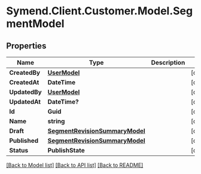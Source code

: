 # Symend.Client.Customer.Model.SegmentModel

## Properties

Name | Type | Description | Notes
------------ | ------------- | ------------- | -------------
**CreatedBy** | [**UserModel**](UserModel.md) |  | [optional] 
**CreatedAt** | **DateTime** |  | [optional] 
**UpdatedBy** | [**UserModel**](UserModel.md) |  | [optional] 
**UpdatedAt** | **DateTime?** |  | [optional] 
**Id** | **Guid** |  | [optional] 
**Name** | **string** |  | [optional] 
**Draft** | [**SegmentRevisionSummaryModel**](SegmentRevisionSummaryModel.md) |  | [optional] 
**Published** | [**SegmentRevisionSummaryModel**](SegmentRevisionSummaryModel.md) |  | [optional] 
**Status** | **PublishState** |  | [optional] 

[[Back to Model list]](../README.md#documentation-for-models) [[Back to API list]](../README.md#documentation-for-api-endpoints) [[Back to README]](../README.md)

